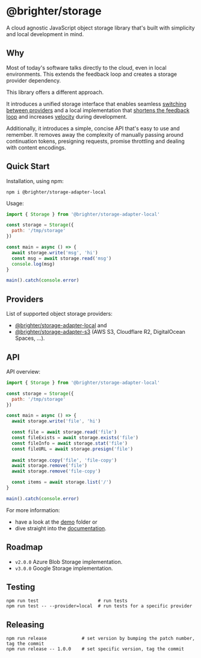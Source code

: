 # @brighter/storage

A cloud agnostic JavaScript object storage library that's built with simplicity and local development in mind.

## Why

Most of today's software talks directly to the cloud, even in local environments. This extends the feedback loop and creates a storage provider dependency.

This library offers a different approach.

It introduces a unified storage interface that enables seamless [switching between providers](https://www.cloudflare.com/learning/cloud/what-is-vendor-lock-in/) and a local implementation that [shortens the feedback loop](https://twitter.com/kentbeck/status/531964254946328576) and increases [velocity](https://arc.codes/docs/en/guides/developer-experience/local-development) during development.

Additionally, it introduces a simple, concise API that's easy to use and remember. It removes away the complexity of manually passing around continuation tokens, presigning requests, promise throttling and dealing with content encodings.

## Quick Start

Installation, using npm:

```
npm i @brighter/storage-adapter-local
```

Usage:

```js
import { Storage } from '@brighter/storage-adapter-local'

const storage = Storage({
  path: '/tmp/storage'
})

const main = async () => {
  await storage.write('msg', 'hi')
  const msg = await storage.read('msg')
  console.log(msg)
}

main().catch(console.error)
```

## Providers

List of supported object storage providers:

* [@brighter/storage-adapter-local](src/storage-adapter-local/) and
* [@brighter/storage-adapter-s3](src/storage-adapter-s3/) (AWS S3, Cloudflare R2, DigitalOcean Spaces, ...).

## API

API overview:

```js
import { Storage } from '@brighter/storage-adapter-local'

const storage = Storage({
  path: '/tmp/storage'
})

const main = async () => {
  await storage.write('file', 'hi')

  const file = await storage.read('file')
  const fileExists = await storage.exists('file')
  const fileInfo = await storage.stat('file')
  const fileURL = await storage.presign('file')
  
  await storage.copy('file', 'file-copy')
  await storage.remove('file')
  await storage.remove('file-copy')

  const items = await storage.list('/')
}

main().catch(console.error)
```

For more information:

- have a look at the [demo](demo/) folder or
- dive straight into the [documentation](src/storage/docs/Storage.md).

## Roadmap

- `v2.0.0` Azure Blob Storage implementation.
- `v3.0.0` Google Storage implementation.

## Testing

```
npm run test                      # run tests
npm run test -- --provider=local  # run tests for a specific provider
```

## Releasing

```
npm run release             # set version by bumping the patch number, tag the commit
npm run release -- 1.0.0    # set specific version, tag the commit
```
